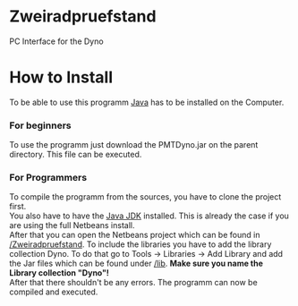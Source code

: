 # Zweiradpruefstand
PC Interface for the Dyno  
  
  
# How to Install
To be able to use this programm [Java](https://java.com/en/download/) has to be installed on the Computer.

### For beginners
To use the programm just download the PMTDyno.jar on the parent directory. This file can be executed.

### For Programmers
To compile the programm from the sources, you have to clone the project first.  
You also have to have the [Java JDK](http://www.oracle.com/technetwork/java/javase/downloads/jdk8-downloads-2133151.html) installed. This is already the case if you are using the full Netbeans install.  
After that you can open the Netbeans project which can be found in [/Zweiradpruefstand](https://github.com/PMTDyno/Zweiradpruefstand/tree/master/Zweiradpruefstand). To include the libraries you have to add the library collection Dyno. To do that go to Tools -> Libraries -> Add Library and add the Jar files which can be found under [/lib](https://github.com/PMTDyno/Zweiradpruefstand/tree/master/lib). **Make sure you name the Library collection "Dyno"!**  
After that there shouldn't be any errors. 
The programm can now be compiled and executed.
